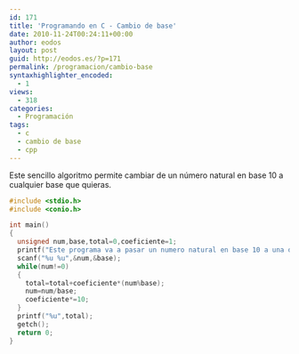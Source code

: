 ```yaml
---
id: 171
title: 'Programando en C - Cambio de base'
date: 2010-11-24T00:24:11+00:00
author: eodos
layout: post
guid: http://eodos.es/?p=171
permalink: /programacion/cambio-base
syntaxhighlighter_encoded:
  - 1
views:
  - 318
categories:
  - Programación
tags:
  - c
  - cambio de base
  - cpp
---
```

Este sencillo algoritmo permite cambiar de un número natural en base 10 a cualquier base que quieras.

```c
#include <stdio.h>
#include <conio.h>

int main()
{
  unsigned num,base,total=0,coeficiente=1;
  printf("Este programa va a pasar un numero natural en base 10 a una determinada base. Introduce el numero y la base: ");
  scanf("%u %u",&num,&base);
  while(num!=0)
  {
    total=total+coeficiente*(num%base);
    num=num/base;
    coeficiente*=10;
  }
  printf("%u",total);
  getch();
  return 0;
}
```
